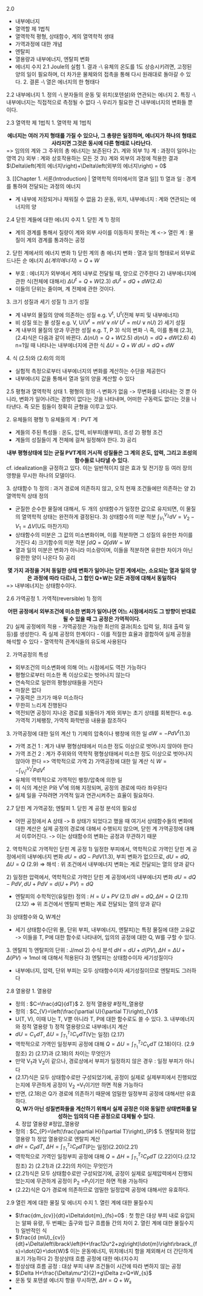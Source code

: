 2.0
- 내부에너지
- 열역할 제 1법칙
- 열역학적 평형, 상태함수, 계의 열역학적 생태
- 가역과정에 대한 개념
- 엔탈피
- 열용량과 내부에너지, 엔탈피 변화
- 에너지 수지
2.1 Joule의 실험
1\. 결과
-\ 유체의 온도를 1도 상승시키려면, 고정된 양의 일이 필요하며, 더 차가운 물체와의 접촉을 통해 다시 원래대로 돌아갈 수 있다.
2\. 결론
-\ 열은 에너지의 한 형태다

2.2 내부에너지
1\. 정의 
-\ 분자들의 운동 및 위치(포텐설)와 연관되는 에너지
2\. 특징
-\ 내부에너지는 직접적으로 측정될 수 없다
-\ 우리가 필요한 건 내부에너지의 변화들 뿐이다.

2.3 열역학 제 1법칙
1\. 열역학 제 1법칙
<center><strong>에너지는 여러 가지 형태를 가질 수 있으나, 그 총량은 일정하며, 에너지가 하나의 형태로 사라지면 그것은 동시에 다른 형태로 나타난다.</strong></center>
=> 임의의 계와 그 주위의 총 에너지는 보존된다
2\. 계와 외부
1\) 계 : 과정이 일어나는 영역
2\) 외부 : 계와 상호작용하는 모든 것
3\) 계와 외부의 과정에 적용한 결과
$\Delta\left(계의 에너지\right)+\Delta\left(외부의 에너지\right) = 0$

3\. [[Chapter 1. 서론(Introduction) | 열역학적 의미에서의 열과 일]]
1\) 열과 일 : 경계를 통하여 전달되는 과정의 에너지
- 계 내부에 저장되거나 채워질 수 없음
2\) 운동, 위치, 내부에너지 : 계와 연관되는 에너지의 양

2.4 닫힌 계들에 대한 에너지 수지
1\. 닫힌 계
1\) 정의
- 계의 경계를 통해서 질량이 계와 외부 사이를 이동하지 못하는 계
<-> 열린 계 : 물질이 계의 경계를 통과하는 공정

2\. 닫힌 계에서의 에너지 변화
1\) 닫힌 계의 총 에너지 변화 :  열과 일의 형태로서 외부로 드나든 순 에너지
$\Delta\left(계의 에너지\right)=Q+W$
- 부호 : 에너지가 외부에서 계의 내부로 전달될 때, 양으로 간주한다
2\) 내부에너지에 관한 식(전체에 대해서)
$\Delta U^{t}=Q+W$(2.3)
$dU^{t}=dQ+dW$(2.4)
- 이들의 단위는 줄이며, 계 전체에 관한 것이다.

3\. 크기 성질과 세기 성질
1\) 크기 성질
- 계 내부의 물질의 양에 의존하는 성질 e.g. V<sup>t</sup>, U<sup>t</sup>(전체 부피 및 내부에너지)
- 비 성질 또는 몰 성질 e.g. V, U($V^{t}=mV\lor nV$ $U^{t}=mU\lor nU$)
2\) 세기 성질
- 계 내부의 물질의 양과 무관한 성질 e.g. T, P
3\) 식의 변화
-\ 즉, 이를 통해 (2.3), (2.4)식은 다음과 같이 바뀐다.
$\Delta (nU)=Q+W$(2.5)
$d(nU)=dQ+dW$(2.6)
4\) n=1일 때 나타나는 내부에너지에 관한 식
$\Delta U=Q+W$
$dU=dQ+dW$

4\. 식 (2.5)와 (2.6)의 의의
- 실험적 측정으로부터 내부에너지의 변화를 계산하는 수단을 제공한다
- 내부에너지 값을 통해서 열과 일의 양을 계산할 수 있다


2.5 평형과 열역학적 상태
1\. 평형의 정의
-\ 변화가 없음
-> 무변화를 나타내는 것 뿐 아니라, 변화가 일어나려는 경향이 없다는 것을 나타내며, 어떠한 구동력도 없다는 것을 나타낸다. 즉 모든 힘들이 정확히 균형을 이루고 있다. 

2\. 유체들의 평형
1\) 유체들의 계 : PVT 계
- 계들의 주된 특성들 : 온도, 압력, 비부피(몰부피), 조성
2\) 평형 조건
- 계들의 성질들이 계 전체에 걸쳐 일정해야 한다.
3\) 공리
<center><strong>내부 평형상태에 있는 균질 PVT계의 거시적 성질들은 그 계의 온도, 압력, 그리고 조성의 함수들로 나타낼 수 있다.</strong></center>
cf. idealization을 규정하고 있다. 이는 일반적이지 않은 효과 및 전기장 등 여러 장의 영향을 무시한 하나의 모델이다.

3\. 상태함수
1\) 정의 : 과거 경로에 의존하지 않고, 오직 현재 조건들에만 의존하는 양
2\) 열역학적 상태 정의
- 균질한 순수한 물질에 대해서, 두 개의 상태함수가 일정한 값으로 유지되면, 이 물질의 열역학적 상태는 완전하게 결정된다.
3\) 상태함수의 미분 적분
$\int_{V_1}^{V_2} dV=V_2-V_1=\Delta V$(U도 마찬가지)
- 상태함수의 미분은 그 값의 미소변화이며, 이를 적분하면 그 성질의 유한한 차이를 가진다
4\) 크기함수의 미분 적분
$\int dQ=Q$$\int dW=W$
- 열과 일의 미분은 변화가 아니라 미소량이며, 이들을 적분하면 유한한 차이가 아닌 유한한 양이 나온다
5\) 공리
<center><strong>몇 가지 과정을 거처 동일한 상태 변화가 일어나는 닫힌 계에서는, 소요되는 열과 일의 양은 과정에 따라 다르나, 그 합인 Q+W는 모든 과정에 대해서 동일하다</strong></center>
=> 내부에너지는 상태함수이다.

2.6 가역공정
1\. 가역적(reversible)
1\) 정의
<center><strong>어떤 공정에서 외부조건에 미소한 변화가 일어나면 어느 시점에서라도 그 방향이 반대로 될 수 있을 때 그 공정은 가역적이다.</strong></center>
2\) 실제 공정에의 적용
- 가역공정은 가능한 최선의 결과(최소 입력 일, 최대 출력 일 등)를 생성한다. 즉 실제 공정의 한계이다
- 이를 적절한 효율과 결합하여 실제 공정을 해석할 수 있다
- 열역학적 관계식들의 유도에 사용된다

2\. 가역공정의 특성
- 외부조건의 미소변화에 의해 어느 시점에서도 역전 가능하다
- 평형으로부터 미소한 폭 이상으로는 벗어나지 않는다
- 연속적으로 일련의 평형상태들을 거친다
- 마찰은 없다
- 구동력은 크기가 매우 미소하다
- 무한히 느리게 진행된다
- 역전되면 공정이 지나온 경로를 되돌아가 계와 외부는 초기 상태를 회복한다.
e.g. 가역적 기체팽창, 가역적 화학반응 내용을 참조하다

3\. 가역공정에 대한 일의 계산
1\) 기체의 압축이나 팽창에 의한 일
$dW=-PdV^{t}$(1.3)
- 가역 조건 1 : 계가 내부 평형상태에서 미소한 정도 이상으로 벗어나지 않아야 한다
- 가역 조건 2 : 계가 주위와의 역학적 평형상태에서 미소한 정도 이상으로 벗어나지 않아야 한다
=> 역학적으로 가역
2\) 가역공정에 대한 일 계산 식
$W=-\int_{V_1^t}^{V_2^t} PdV^{t}$
- 유체의 역학적으로 가역적인 팽창/압축에 의한 일
- 이 식의 계산은 P와 V<sup>t</sup>에 의해 지정되며, 공정의 경로에 따라 좌우된다
- 실제 일을 구하려면 가역적 일과 연관시켜주는 효율이 필요하다.

2.7 닫힌 계 가역공정; 엔탈피
1\. 닫힌 계 공정 분석의 필요성
- 어떤 공정에서 A 상태 -> B 상태가 되었다고 했을 때 여기서 상태함수들의 변화에 대한 계산은 실제 공정의 경로에 대해서 수행되지 않으며, 닫힌 계 가역공정에 대해서 이루어진다.
	-> 이는 상태함수의 변화는 공정과 무관하기 때문

2\. 역학적으로 가역적인 닫힌 계 공정
1\) 일정한 부피에서, 역학적으로 가역인 닫힌 계 공정에서의 내부에너지 변화
$dU=dQ-PdV$(1.3), 부피 변화가 없으므로, $dU=dQ,\Delta U=Q$ (2.9)
=> 해석 : 위 조건에서 내부에너지 변화는 계로 전달되는 열의 양과 같다

2\) 일정한 압력에서, 역학적으로 가역인 닫힌 계 공정에서의 내부에너지 변화
$dU=dQ-PdV,dU+PdV=d\left(U+PV\right)=dQ$
- 엔탈피의 수학적인(유일한) 정의 : $H=U+PV$ (2.1)
$dH=dQ,\Delta H=Q$ (2.11) (2.12)
=> 위 조건에서 엔탈피 변화는 계로 전달되는 열의 양과 같다

3\) 상태함수와 Q, W계산
- 세기 상태함수(단위 몰, 단위 부피, 내부에너지, 엔탈피)는 특정 물질에 대한 고유값
	-> 이들을 T, P에 대한 함수로 나타내어, 임의의 공정에 대한 Q, W를 구할 수 있다.

3\. 엔탈피
1\) 엔탈피의 단위 : J/mol
2\) 수식 분석
$dH=dU+d\left(PV\right),\Delta H=\Delta U+\Delta\left(PV\right)$ -> 1mol 에 대해서 적용된다
3\) 엔탈피는 상태함수이자 세기성질이다
- 내부에너지, 압력, 단위 부피는 모두 상태함수이자 세기성질이므로 엔탈피도 그러하다

2.8 열용량
1\. 열용량
- 정의 : $C=\frac{dQ}{dT}$
2\. 정적 열용량 #정적_열용량
- 정의 : $C_{V}=\left(\frac{\partial U}{\partial T}\right)_{V}$
- U(T, V), 이때 U는 T, V뿐 아니라 T, P에 대한 함수로도 쓸 수 있다.
3\. 내부에너지와 정적 열용량
1\) 정적 열용량으로 내부에너지 계산
- $dU=C_{V}dT$, $\Delta U=\int_{T_1}^{T_2}C_{V}dT$(V는 일정) (2.17)
- 역학적으로 가역인 일정부피 공정에 대해 $Q=\Delta U=\int_{T_1}^{T_2}C_{V}dT$  (2.18)이다. (2.9 참조)
2\) (2.17)과 (2.18)의 차이는 무엇인가
- 만약 V<sub>1</sub>과 V<sub>2</sub>이 같으나, 경로상에서 부피가 일정하지 않은 경우 : 일정 부피가 아니다
- (2.17)식은 모두 상태함수로만 구성되었기에, 공정이 실제로 실제부피에서 진행되었는지에 무관하게 공정이 V<sub>2</sub> =V<sub>1</sub>이기만 하면 적용 가능하다
- 반면, (2.18)은 Q가 경로에 의존하기 때문에 엄밀한 일정부피 공정에 대해서만 유효하다.
<strong><center>Q, W가 아닌 성질변화들을 계산하기 위해서 실제 공정은 이와 동일한 상태변화를 달성하는 임의의 다른 공정으로 대체될 수 있다.</center></strong>
4\. 정압 열용량 #정압_열용량
- 정의 : $C_{P}=\left(\frac{\partial H}{\partial T}\right)_{P}$
5\. 엔탈피와 정압 열용량
1\) 정압 열용량으로 엔탈피 계산
- $dH=C_{P}dT$, $\Delta H=\int_{T_1}^{T_2}C_{P}dT$(P는 일정)(2.20)(2.21)
- 역학적으로 가역인 일정부피 공정에 대해 $Q=\Delta H=\int_{T_1}^{T_2}C_{P}dT$  (2.22)이다.(2.12 참조)
2\) (2.21)과 (2.22)의 차이는 무엇인가
- (2.21)식은 모두 상태함수로만 구성되었기에, 공정이 실제로 실제압력에서 진행되었는지에 무관하게 공정이 P<sub>2</sub> =P<sub>1</sub>이기만 하면 적용 가능하다
- (2.22)식은 Q가 경로에 의존하므로 엄밀한 일정압력 공정에 대해서만 유효하다.

2.9 열린 계에 대한 물질 및 에너지 수지
1\. 열린 계에 대한 물질수지
- $\frac{dm_{cv}}{dt}+\Delta\dot{m}_{fs}=0$ : 첫 항은 대상 부피 내로 유입되는 알짜 유량, 두 번째는 출구와 입구 흐름들 간의 차이
2\. 열린 계에 대한 물질수지
1\) 일반적인 식
- $\frac{d (mU)_{cv}}{dt}+\Delta\left\lbrack\left(H+\frac12u^2+zg\right)\dot{m}\right\rbrack_{fs}=\dot{Q}+\dot{W}$ 이는 운동에너지, 위치에너지 항을 제외해서 더 간단하게 표기 가능하다
2\) 정상상태 흐름 공정에 대한 에너지수지
- 정상상태 흐름 공정 : 대상 부피 내부 조건들이 시간에 따라 변하지 않는 공정
- $\Delta H+\frac{\Delta\mu^2}{2}+g\Delta z=Q+W_{s}$
- 운동 및 포텐셜 에너지 항을 무시하면, $\Delta H=Q+W_{s}$
- 

